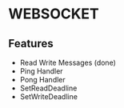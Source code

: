 # WEBSOCKET

## Features
- Read Write Messages (done)
- Ping Handler
- Pong Handler
- SetReadDeadline
- SetWriteDeadline
